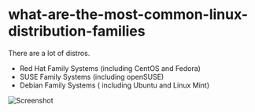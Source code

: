 # what-are-the-most-common-linux-distribution-families

There are a lot of distros. 

- Red Hat Family Systems (including CentOS and Fedora)
- SUSE Family Systems (including openSUSE)
- Debian Family Systems ( including Ubuntu and Linux Mint)

![Screenshot](distro.svg)

